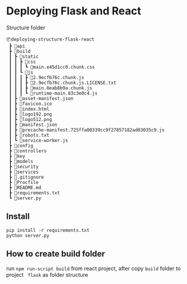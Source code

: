 # Deploying Flask and React

Structure folder
```
📦deploying-structure-flask-react
 ┣ 📂api
 ┣ 📂build
 ┃ ┣ 📂static
 ┃ ┃ ┣ 📂css
 ┃ ┃ ┃ ┗ 📜main.e45d1cc0.chunk.css
 ┃ ┃ ┗ 📂js
 ┃ ┃ ┃ ┣ 📜2.9ecfb76c.chunk.js
 ┃ ┃ ┃ ┣ 📜2.9ecfb76c.chunk.js.LICENSE.txt
 ┃ ┃ ┃ ┣ 📜main.8eab8b9a.chunk.js
 ┃ ┃ ┃ ┗ 📜runtime-main.83c3e0c4.js
 ┃ ┣ 📜asset-manifest.json
 ┃ ┣ 📜favicon.ico
 ┃ ┣ 📜index.html
 ┃ ┣ 📜logo192.png
 ┃ ┣ 📜logo512.png
 ┃ ┣ 📜manifest.json
 ┃ ┣ 📜precache-manifest.725ffa00339cc9f27857182ad03035c9.js
 ┃ ┣ 📜robots.txt
 ┃ ┗ 📜service-worker.js
 ┣ 📂config
 ┣ 📂controllers
 ┣ 📂key
 ┣ 📂models
 ┣ 📂security
 ┣ 📂services
 ┣ 📜.gitignore
 ┣ 📜Procfile
 ┣ 📜README.md
 ┣ 📜requirements.txt
 ┗ 📜server.py
```
## Install 
```
pip install -r requirements.txt
python server.py
```
## How to create build folder
run ``` npm run-script build ``` from react project, after copy ``` build ``` folder to project ``` flask``` as folder structure


